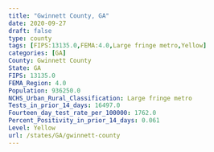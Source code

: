 ```yaml
---
title: "Gwinnett County, GA"
date: 2020-09-27
draft: false
type: county
tags: [FIPS:13135.0,FEMA:4.0,Large fringe metro,Yellow]
categories: [GA]
County: Gwinnett County
State: GA
FIPS: 13135.0
FEMA_Region: 4.0
Population: 936250.0
NCHS_Urban_Rural_Classification: Large fringe metro
Tests_in_prior_14_days: 16497.0
Fourteen_day_test_rate_per_100000: 1762.0
Percent_Positivity_in_prior_14_days: 0.061
Level: Yellow
url: /states/GA/gwinnett-county
---
```




